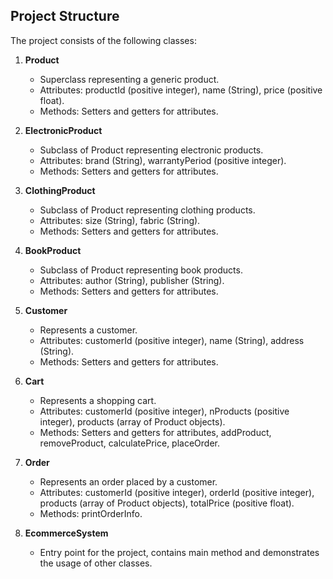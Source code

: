 ## Project Structure
The project consists of the following classes:

1. **Product**
   - Superclass representing a generic product.
   - Attributes: productId (positive integer), name (String), price (positive float).
   - Methods: Setters and getters for attributes.

2. **ElectronicProduct**
   - Subclass of Product representing electronic products.
   - Attributes: brand (String), warrantyPeriod (positive integer).
   - Methods: Setters and getters for attributes.

3. **ClothingProduct**
   - Subclass of Product representing clothing products.
   - Attributes: size (String), fabric (String).
   - Methods: Setters and getters for attributes.

4. **BookProduct**
   - Subclass of Product representing book products.
   - Attributes: author (String), publisher (String).
   - Methods: Setters and getters for attributes.

5. **Customer**
   - Represents a customer.
   - Attributes: customerId (positive integer), name (String), address (String).
   - Methods: Setters and getters for attributes.

6. **Cart**
   - Represents a shopping cart.
   - Attributes: customerId (positive integer), nProducts (positive integer), products (array of Product objects).
   - Methods: Setters and getters for attributes, addProduct, removeProduct, calculatePrice, placeOrder.

7. **Order**
   - Represents an order placed by a customer.
   - Attributes: customerId (positive integer), orderId (positive integer), products (array of Product objects), totalPrice (positive float).
   - Methods: printOrderInfo.

8. **EcommerceSystem**
   - Entry point for the project, contains main method and demonstrates the usage of other classes.

